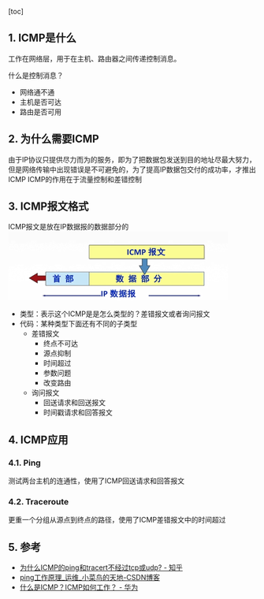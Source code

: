 [toc]
 

## 1. ICMP是什么

工作在网络层，用于在主机、路由器之间传递控制消息。

什么是控制消息？
- 网络通不通
- 主机是否可达
- 路由是否可用
## 2. 为什么需要ICMP
由于IP协议只提供尽力而为的服务，即为了把数据包发送到目的地址尽最大努力，但是网络传输中出现错误是不可避免的，为了提高IP数据包交付的成功率，才推出ICMP
ICMP的作用在于流量控制和差错控制
## 3. ICMP报文格式
ICMP报文是放在IP数据报的数据部分的
![](https://raw.githubusercontent.com/TDoct/images/master/img/20200229103405.png)

- 类型：表示这个ICMP是是怎么类型的？差错报文或者询问报文
- 代码：某种类型下面还有不同的子类型
    - 差错报文
        - 终点不可达
        - 源点抑制
        - 时间超过
        - 参数问题
        - 改变路由
    - 询问报文
        - 回送请求和回送报文
        - 时间戳请求和回答报文

## 4. ICMP应用
### 4.1. Ping
测试两台主机的连通性，使用了ICMP回送请求和回答报文
### 4.2. Traceroute
更重一个分组从源点到终点的路径，使用了ICMP差错报文中的时间超过

## 5. 参考
- [为什么ICMP的ping和tracert不经过tcp或udp? \- 知乎](https://www.zhihu.com/question/22693759)
- [ping工作原理\_运维\_小菜鸟的天地\-CSDN博客](https://blog.csdn.net/zhuying_linux/article/details/6770730)
- [什么是ICMP？ICMP如何工作？ \- 华为](https://info.support.huawei.com/info-finder/encyclopedia/zh/ICMP.html)

